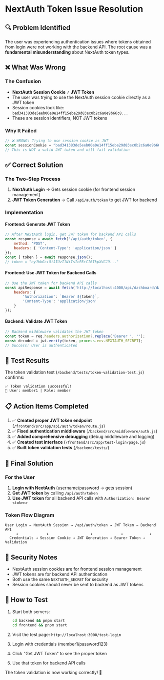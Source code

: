 # NextAuth Token Issue Resolution

## 🔍 Problem Identified

The user was experiencing authentication issues where tokens obtained from login were not working with the backend API. The root cause was a **fundamental misunderstanding** about NextAuth token types.

## ❌ What Was Wrong

### The Confusion
- **NextAuth Session Cookie** ≠ **JWT Token**
- The user was trying to use the NextAuth session cookie directly as a JWT token
- Session cookies look like: `bad341383de5eeb00e0e14ff15ebe29d83ec0b2c6a0e9b66c8...`
- These are session identifiers, NOT JWT tokens

### Why It Failed
```javascript
// ❌ WRONG: Trying to use session cookie as JWT
const sessionCookie = "bad341383de5eeb00e0e14ff15ebe29d83ec0b2c6a0e9b66c8...";
// This is NOT a valid JWT token and will fail validation
```

## ✅ Correct Solution

### The Two-Step Process

1. **NextAuth Login** → Gets session cookie (for frontend session management)
2. **JWT Token Generation** → Call `/api/auth/token` to get JWT for backend

### Implementation

#### Frontend: Generate JWT Token
```javascript
// After NextAuth login, get JWT token for backend API calls
const response = await fetch('/api/auth/token', {
    method: 'POST',
    headers: { 'Content-Type': 'application/json' }
});
const { token } = await response.json();
// token = "eyJhbGciOiJIUzI1NiIsInR5cCI6IkpXVCJ9..."
```

#### Frontend: Use JWT Token for Backend Calls
```javascript
// Use the JWT token for backend API calls
const apiResponse = await fetch('http://localhost:4000/api/dashboard/data', {
    headers: {
        'Authorization': `Bearer ${token}`,
        'Content-Type': 'application/json'
    }
});
```

#### Backend: Validate JWT Token
```javascript
// Backend middleware validates the JWT token
const token = req.headers.authorization?.replace('Bearer ', '');
const decoded = jwt.verify(token, process.env.NEXTAUTH_SECRET);
// Success! User is authenticated
```

## 🧪 Test Results

The token validation test (`/backend/tests/token-validation-test.js`) confirms:

```
✅ Token validation successful!
👤 User: member1 | Role: member
```

## 📋 Action Items Completed

1. ✅ **Created proper JWT token endpoint** (`/frontend/src/app/api/auth/token/route.js`)
2. ✅ **Fixed authentication middleware** (`/backend/src/middleware/auth.js`)
3. ✅ **Added comprehensive debugging** (debug middleware and logging)
4. ✅ **Created test interface** (`/frontend/src/app/test-login/page.js`)
5. ✅ **Built token validation tests** (`/backend/tests/`)

## 🎯 Final Solution

### For the User
1. **Login with NextAuth** (username/password → gets session)
2. **Get JWT token** by calling `/api/auth/token`
3. **Use JWT token** for all backend API calls with `Authorization: Bearer <token>`

### Token Flow Diagram
```
User Login → NextAuth Session → /api/auth/token → JWT Token → Backend API
     ↓             ↓                   ↓             ↓            ↓
  Credentials → Session Cookie → JWT Generation → Bearer Token → Validation
```

## 🔐 Security Notes

- NextAuth session cookies are for frontend session management
- JWT tokens are for backend API authentication
- Both use the same `NEXTAUTH_SECRET` for security
- Session cookies should never be sent to backend as JWT tokens

## 🚀 How to Test

1. Start both servers:
   ```bash
   cd backend && pnpm start
   cd frontend && pnpm start
   ```

2. Visit the test page: `http://localhost:3000/test-login`

3. Login with credentials (member1/password123)

4. Click "Get JWT Token" to see the proper token

5. Use that token for backend API calls

The token validation is now working correctly! 🎉
